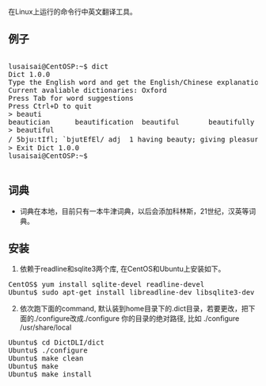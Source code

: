 在Linux上运行的命令行中英文翻译工具。


例子
--------------------------------------------------------------------------------
<pre>

lusaisai@CentOSP:~$ dict
Dict 1.0.0
Type the English word and get the English/Chinese explanations
Current avaliable dictionaries: Oxford
Press Tab for word suggestions
Press Ctrl+D to quit
> beauti
beautician      beautification  beautiful       beautifully     beautify        
> beautiful
/ 5bju:tIfl; `bjutEfEl/ adj  1 having beauty; giving pleasure to the senses or the mind 美丽的; 美观的; 美好的: a beautiful face, baby, flower, view, voice, poem, smell, morning 美妙的脸庞、婴儿、花朵、景物、声音、诗歌、气味、早晨 * beautiful weather, music, chocolate 极好的天气、音乐、巧克力.  2 very satisfactory 极其满意的: The organization was beautiful. 组织工作极佳. * What beautiful timing! 时间正合适!
> Exit Dict 1.0.0
lusaisai@CentOSP:~$ 

</pre>


词典
--------------------------------------------------------------------------------
* 词典在本地，目前只有一本牛津词典，以后会添加科林斯，21世纪，汉英等词典。


安装
--------------------------------------------------------------------------------
1. 依赖于readline和sqlite3两个库, 在CentOS和Ubuntu上安装如下。
<pre>
CentOS$ yum install sqlite-devel readline-devel
Ubuntu$ sudo apt-get install libreadline-dev libsqlite3-dev
</pre>

2. 依次跑下面的command, 默认装到home目录下的.dict目录，若要更改，把下面的./configure改成./configure 你的目录的绝对路径, 比如 ./configure /usr/share/local
<pre>
Ubuntu$ cd DictDLI/dict
Ubuntu$ ./configure
Ubuntu$ make clean
Ubuntu$ make
Ubuntu$ make install
</pre>


